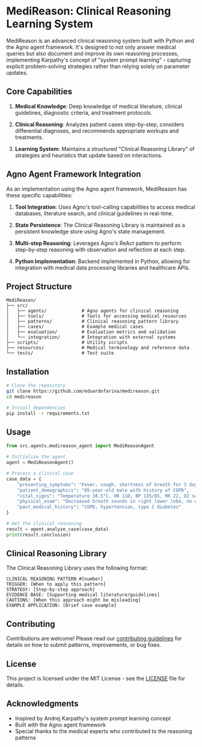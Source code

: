 # MediReason: Clinical Reasoning Learning System

MediReason is an advanced clinical reasoning system built with Python and the Agno agent framework. It's designed to not only answer medical queries but also document and improve its own reasoning processes, implementing Karpathy's concept of "system prompt learning" - capturing explicit problem-solving strategies rather than relying solely on parameter updates.

## Core Capabilities

1. **Medical Knowledge**: Deep knowledge of medical literature, clinical guidelines, diagnostic criteria, and treatment protocols.

2. **Clinical Reasoning**: Analyzes patient cases step-by-step, considers differential diagnoses, and recommends appropriate workups and treatments.

3. **Learning System**: Maintains a structured "Clinical Reasoning Library" of strategies and heuristics that update based on interactions.

## Agno Agent Framework Integration

As an implementation using the Agno agent framework, MediReason has these specific capabilities:

1. **Tool Integration**: Uses Agno's tool-calling capabilities to access medical databases, literature search, and clinical guidelines in real-time.

2. **State Persistence**: The Clinical Reasoning Library is maintained as a persistent knowledge store using Agno's state management.

3. **Multi-step Reasoning**: Leverages Agno's ReAct pattern to perform step-by-step reasoning with observation and reflection at each step.

4. **Python Implementation**: Backend implemented in Python, allowing for integration with medical data processing libraries and healthcare APIs.

## Project Structure

```
MediReason/
├── src/
│   ├── agents/             # Agno agents for clinical reasoning
│   ├── tools/              # Tools for accessing medical resources
│   ├── patterns/           # Clinical reasoning pattern library
│   ├── cases/              # Example medical cases
│   ├── evaluation/         # Evaluation metrics and validation
│   └── integration/        # Integration with external systems
├── scripts/                # Utility scripts
├── resources/              # Medical terminology and reference data
└── tests/                  # Test suite
```

## Installation

```bash
# Clone the repository
git clone https://github.com/eduardofarina/medireason.git
cd medireason

# Install dependencies
pip install -r requirements.txt
```

## Usage

```python
from src.agents.medireason_agent import MediReasonAgent

# Initialize the agent
agent = MediReasonAgent()

# Process a clinical case
case_data = {
    "presenting_symptoms": "Fever, cough, shortness of breath for 3 days",
    "patient_demographics": "65-year-old male with history of COPD",
    "vital_signs": "Temperature 38.5°C, HR 110, BP 135/85, RR 22, O2 sat 92% on RA",
    "physical_exam": "Decreased breath sounds in right lower lobe, no wheezing",
    "past_medical_history": "COPD, hypertension, type 2 diabetes"
}

# Get the clinical reasoning
result = agent.analyze_case(case_data)
print(result.conclusion)
```

## Clinical Reasoning Library

The Clinical Reasoning Library uses the following format:

```
CLINICAL REASONING PATTERN #[number]
TRIGGER: [When to apply this pattern]
STRATEGY: [Step-by-step approach]
EVIDENCE BASE: [Supporting medical literature/guidelines]
CAUTIONS: [When this approach might be misleading]
EXAMPLE APPLICATION: [Brief case example]
```

## Contributing

Contributions are welcome! Please read our [contributing guidelines](CONTRIBUTING.md) for details on how to submit patterns, improvements, or bug fixes.

## License

This project is licensed under the MIT License - see the [LICENSE](LICENSE) file for details.

## Acknowledgments

- Inspired by Andrej Karpathy's system prompt learning concept
- Built with the Agno agent framework
- Special thanks to the medical experts who contributed to the reasoning patterns 